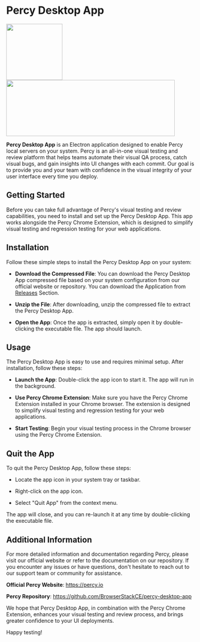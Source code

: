 # Percy Desktop App

<img style="object-fit:contain;" src="https://www.svgviewer.dev/static-svgs/14340/percy-icon.svg"  width="150" height="150">   <img style="object-fit:contain;" src="https://d98b8t1nnulk5.cloudfront.net/production/images/layout/logo-header.png?1469004780"  width="450" height="150">

**Percy Desktop App** is an Electron application designed to enable Percy local servers on your system. Percy is an all-in-one visual testing and review platform that helps teams automate their visual QA process, catch visual bugs, and gain insights into UI changes with each commit. Our goal is to provide you and your team with confidence in the visual integrity of your user interface every time you deploy.

## Getting Started

Before you can take full advantage of Percy's visual testing and review capabilities, you need to install and set up the Percy Desktop App. This app works alongside the Percy Chrome Extension, which is designed to simplify visual testing and regression testing for your web applications.

## Installation

Follow these simple steps to install the Percy Desktop App on your system:

- **Download the Compressed File**: You can download the Percy Desktop App compressed file based on your system configuration from our official website or repository. You can download the Application from [Releases](https://github.com/BrowserStackCE/percy-desktop-app/releases) Section.

- **Unzip the File**: After downloading, unzip the compressed file to extract the Percy Desktop App.

- **Open the App**: Once the app is extracted, simply open it by double-clicking the executable file. The app should launch.

## Usage

The Percy Desktop App is easy to use and requires minimal setup. After installation, follow these steps:

- **Launch the App**: Double-click the app icon to start it. The app will run in the background.

- **Use Percy Chrome Extension**: Make sure you have the Percy Chrome Extension installed in your Chrome browser. The extension is designed to simplify visual testing and regression testing for your web applications.

- **Start Testing**: Begin your visual testing process in the Chrome browser using the Percy Chrome Extension.

## Quit the App

To quit the Percy Desktop App, follow these steps:

- Locate the app icon in your system tray or taskbar.

- Right-click on the app icon.

- Select "Quit App" from the context menu.

The app will close, and you can re-launch it at any time by double-clicking the executable file.

## Additional Information

For more detailed information and documentation regarding Percy, please visit our official website or refer to the documentation on our repository. If you encounter any issues or have questions, don't hesitate to reach out to our support team or community for assistance.

**Official Percy Website**: https://percy.io

**Percy Repository**: https://github.com/BrowserStackCE/percy-desktop-app

We hope that Percy Desktop App, in combination with the Percy Chrome Extension, enhances your visual testing and review process, and brings greater confidence to your UI deployments. 

Happy testing!





